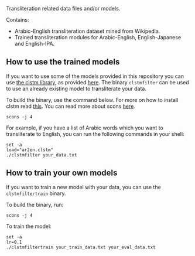 Transliteration related data files and/or models.

Contains:
  * Arabic-English transliteration dataset mined from Wikipedia.
  * Trained transliteration modules for Arabic-English, English-Japanese and English-IPA.

## How to use the trained models

If you want to use some of the models provided in this repository you can use [the clstm library](https://github.com/tmbdev/clstm), as provided [here](https://github.com/mihaelacr-google/clstm/tree/transliteration). The binary `clstmfilter` can be used to use an already existing model to transliterate your data.

To build the binary, use the command below. For more on how to install clstm read [this](https://github.com/mihaelacr-google/clstm/tree/transliteration#clstm). You can read more about scons [here](http://scons.org/).

```
scons -j 4
```

For example, if you have a list of Arabic words which you want to transliterate to English, you can run the following commands in your shell:

```
set -a
load="ar2en.clstm"
./clstmfilter your_data.txt

```

## How to train your own models

If you want to train a new model with your data, you can use the `clstmfiltertrain` binary.

To build the binary, run:

```
scons -j 4
```

To train the model:

```
set -a
lr=0.1
./clstmfiltertrain your_train_data.txt your_eval_data.txt

```
